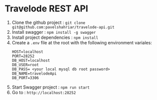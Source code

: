 # Travelode REST API
1. Clone the github project : `git clone git@github.com:pavelshahriar/travelode-api.git`
2. Install swagger : `npm install -g swagger`
3. Install project dependencies : `npm install`
4. Create a `.env` file at the root with the following environment variales:
   ```
   HOST=localhost
   PORT=28252
   DB_HOST=localhost
   DB_USER=root
   DB_PASS= <your local mysql db root password>
   DB_NAME=travelodeApi
   DB_PORT=3306
   ```
5. Start Swagger project : `npm run start`
6. Go to : `http://localhost:28252`
